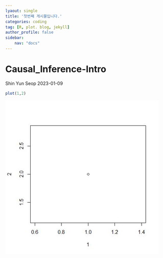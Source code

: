 ```yaml
---
lyaout: single
title: '첫번째 게시물입니다.'
categories: coding
tag: [R, plot. blog, jekyll]
author_profile: false
sidebar:
    nav: "docs"
---
```

Causal_Inference-Intro
================
Shin Yun Seop
2023-01-09

``` r
plot(1,2)
```

![](/2023-01-09-plot_files/figure-gfm/unnamed-chunk-1-1.jpeg)<!-- -->
